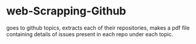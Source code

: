 # web-Scrapping-Github
goes to github topics,  extracts each of their repositories, makes a pdf file containing details of  issues present in each repo under each topic. 
